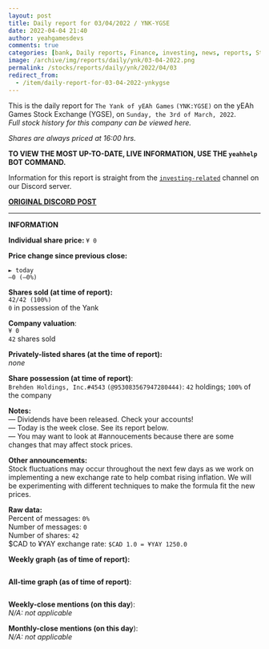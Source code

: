 ```yaml
---
layout: post
title: Daily report for 03/04/2022 / YNK-YGSE
date: 2022-04-04 21:40
author: yeahgamesdevs
comments: true
categories: [bank, Daily reports, Finance, investing, news, reports, Stocks, Yank, ynk, YNK-YGSE, yollars, yoney]
image: /archive/img/reports/daily/ynk/03-04-2022.png
permalink: /stocks/reports/daily/ynk/2022/04/03
redirect_from:
  - /item/daily-report-for-03-04-2022-ynkygse
---
```

<!-- wp:paragraph -->
<p>This is the daily report for <code>The Yank of yEAh Games</code> <code>(YNK:YGSE)</code> on the yEAh Games Stock Exchange (YGSE), on <code>Sunday, the 3rd of March, 2022</code>.<br><em>Full stock history for this company can be viewed here.</em></p>
<!-- /wp:paragraph -->

<!-- wp:paragraph -->
<p><em>Shares are always priced at 16:00 hrs. </em></p>
<!-- /wp:paragraph -->

<!-- wp:paragraph -->
<p><strong>TO VIEW THE MOST UP-TO-DATE, LIVE INFORMATION, USE THE <code>yeahhelp</code> BOT COMMAND.</strong></p>
<!-- /wp:paragraph -->

<!-- wp:paragraph -->
<p>Information for this report is straight from the <code><a href="https://discord.com/channels/887052880782176266/956148633475092520">investing-related</a></code> channel on our Discord server.</p>
<!-- /wp:paragraph -->

<!-- wp:buttons -->
<div class="wp-block-buttons"><!-- wp:button {"textColor":"vivid-cyan-blue","style":{"border":{"radius":"18px"}}} -->
<div class="wp-block-button"><a class="wp-block-button__link has-vivid-cyan-blue-color has-text-color" href="https://discord.com/channels/887052880782176266/956148633475092520/959266165732028466" style="border-radius:18px;"><strong>ORIGINAL DISCORD POST</strong></a></div>
<!-- /wp:button --></div>
<!-- /wp:buttons -->

<!-- wp:separator {"className":"is-style-wide"} -->
<hr class="wp-block-separator has-alpha-channel-opacity is-style-wide" />
<!-- /wp:separator -->

<!-- wp:paragraph {"fontSize":"medium"} -->
<p class="has-medium-font-size"><strong>INFORMATION</strong></p>
<!-- /wp:paragraph -->

<!-- wp:paragraph -->
<p><strong>Individual share price: </strong><code>¥ 0</code></p>
<!-- /wp:paragraph -->

<!-- wp:paragraph -->
<p><strong><strong>Price change since previous close:</strong></strong></p>
<!-- /wp:paragraph -->

<!-- wp:paragraph {"textColor":"luminous-vivid-orange"} -->
<p class="has-luminous-vivid-orange-color has-text-color"><code>► today</code><br><code>—0 (—0%)</code></p>
<!-- /wp:paragraph -->

<!-- wp:paragraph -->
<p><strong>Shares sold (at time of report): </strong><br><code>42/42 (100%)</code><br><code>0</code> in possession of the Yank</p>
<!-- /wp:paragraph -->

<!-- wp:paragraph -->
<p><strong>Company valuation</strong>:<br><code>¥ 0</code><br><code>42</code> shares sold</p>
<!-- /wp:paragraph -->

<!-- wp:paragraph -->
<p><strong>Privately-listed shares (at the time of report):</strong><br><em>none</em></p>
<!-- /wp:paragraph -->

<!-- wp:paragraph -->
<p><strong>Share possession (at time of report)</strong>:<br><code>Brehden Holdings, Inc.#4543</code> <code>(@953083567947280444)</code>: <code>42</code> holdings; <code>100%</code> of the company</p>
<!-- /wp:paragraph -->

<!-- wp:paragraph -->
<p><strong>Notes:</strong><br>— Dividends have been released. Check your accounts! <br>— Today is the week close. See its report below.<br>— You may want to look at #annoucements because there are some changes that may affect stock prices.</p>
<!-- /wp:paragraph -->

<!-- wp:paragraph -->
<p><strong>Other announcements:</strong><br>Stock fluctuations may occur throughout the next few days as we work on implementing a new exchange rate to help combat rising inflation. We will be experimenting with different techniques to make the formula fit the new prices.</p>
<!-- /wp:paragraph -->

<!-- wp:paragraph -->
<p><strong>Raw data:</strong><br>Percent of messages: <code>0%</code><br>Number of messages: <code>0</code><br>Number of shares: <code>42</code><br>$CAD to ¥YAY exchange rate: <code>$CAD 1.0 = ¥YAY 1250.0</code> </p>
<!-- /wp:paragraph -->

<!-- wp:paragraph -->
<p><strong>Weekly graph (as of time of report):</strong></p>
<!-- /wp:paragraph -->

<!-- wp:image {"id":218,"sizeSlug":"large","linkDestination":"none"} -->
<figure class="wp-block-image size-large"><img src="https://yeaharchives.files.wordpress.com/2022/04/image-38.png?w=600" alt="" class="wp-image-218" /></figure>
<!-- /wp:image -->

<!-- wp:paragraph -->
<p><strong>All-time graph (as of time of report)</strong>:</p>
<!-- /wp:paragraph -->

<!-- wp:image {"id":147,"sizeSlug":"large","linkDestination":"none"} -->
<figure class="wp-block-image size-large"><img src="https://yeaharchives.files.wordpress.com/2022/04/image-12.png?w=600" alt="" class="wp-image-147" /></figure>
<!-- /wp:image -->

<!-- wp:paragraph -->
<p><strong>Weekly-close mentions (on this day</strong>):<br><em>N/A:</em> <em>not applicable</em></p>
<!-- /wp:paragraph -->

<!-- wp:paragraph -->
<p><strong>Monthly-close mentions (on this day</strong>):<br><em>N/A:</em> <em>not applicable</em></p>
<!-- /wp:paragraph -->

